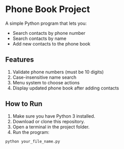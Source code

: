 # Phone Book Project

A simple Python program that lets you:

- Search contacts by phone number
- Search contacts by name
- Add new contacts to the phone book

## Features

1. Validate phone numbers (must be 10 digits)
2. Case-insensitive name search
3. Menu system to choose actions
4. Display updated phone book after adding contacts

## How to Run

1. Make sure you have Python 3 installed.
2. Download or clone this repository.
3. Open a terminal in the project folder.
4. Run the program:

```bash
python your_file_name.py
